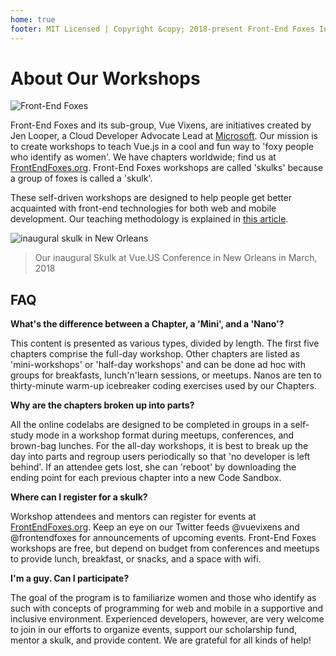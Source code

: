 ```yaml
---
home: true
footer: MIT Licensed | Copyright &copy; 2018-present Front-End Foxes Inc, a 501(c)(3) public charity
---
```


# About Our Workshops

![Front-End Foxes](./workshops/images/logo.png)

Front-End Foxes and its sub-group, Vue Vixens, are initiatives created by Jen Looper, a Cloud Developer Advocate Lead at [Microsoft](http://www.microsoft.com). Our mission is to create workshops to teach Vue.js in a cool and fun way to 'foxy people who identify as women'. We have chapters worldwide; find us at [FrontEndFoxes.org](https://frontendfoxes.org). Front-End Foxes workshops are called 'skulks' because a group of foxes is called a 'skulk'.

These self-driven workshops are designed to help people get better acquainted with front-end technologies for both web and mobile development. Our teaching methodology is explained in [this article](https://dev.to/vuevixens/the-way-of-the-fox-the-vue-vixens-curriculum-290).

![inaugural skulk in New Orleans](./workshops/images/inaugural_skulk.jpg)

> Our inaugural Skulk at Vue.US Conference in New Orleans in March, 2018

## FAQ

**What's the difference between a Chapter, a 'Mini', and a 'Nano'?**

This content is presented as various types, divided by length. The first five chapters comprise the full-day workshop. Other chapters are listed as 'mini-workshops' or 'half-day workshops' and can be done ad hoc with groups for breakfasts, lunch'n'learn sessions, or meetups. Nanos are ten to thirty-minute warm-up icebreaker coding exercises used by our Chapters.

**Why are the chapters broken up into parts?**

All the online codelabs are designed to be completed in groups in a self-study mode in a workshop format during meetups, conferences, and brown-bag lunches. For the all-day workshops, it is best to break up the day into parts and regroup users periodically so that 'no developer is left behind'. If an attendee gets lost, she can 'reboot' by downloading the ending point for each previous chapter into a new Code Sandbox.

**Where can I register for a skulk?**

Workshop attendees and mentors can register for events at [FrontEndFoxes.org](https://www.frontendfoxes.org). Keep an eye on our Twitter feeds @vuevixens and @frontendfoxes for announcements of upcoming events. Front-End Foxes workshops are free, but depend on budget from conferences and meetups to provide lunch, breakfast, or snacks, and a space with wifi.

**I'm a guy. Can I participate?**

The goal of the program is to familiarize women and those who identify as such with concepts of programming for web and mobile in a supportive and inclusive environment. Experienced developers, however, are very welcome to join in our efforts to organize events, support our scholarship fund, mentor a skulk, and provide content. We are grateful for all kinds of help!
